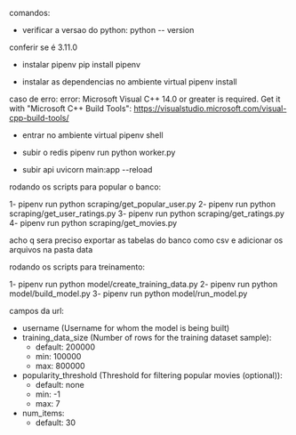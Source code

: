 comandos:

- verificar a versao do python:
python -- version 

conferir se é 3.11.0

- instalar pipenv
pip install pipenv

- instalar as dependencias no ambiente virtual
pipenv install

caso de erro:
error: Microsoft Visual C++ 14.0 or greater is required. Get it with "Microsoft C++ Build Tools": https://visualstudio.microsoft.com/visual-cpp-build-tools/

- entrar no ambiente virtual
pipenv shell

- subir o redis
pipenv run python worker.py

- subir api
uvicorn main:app --reload


rodando os scripts para popular o banco:

1- pipenv run python scraping/get_popular_user.py
2- pipenv run python scraping/get_user_ratings.py
3- pipenv run python scraping/get_ratings.py
4- pipenv run python scraping/get_movies.py 

acho q sera preciso exportar as tabelas do banco como csv e adicionar os arquivos na pasta data

rodando os scripts para treinamento:

1- pipenv run python model/create_training_data.py
2- pipenv run python model/build_model.py
3- pipenv run python model/run_model.py


campos da url:
- username (Username for whom the model is being built)
- training_data_size (Number of rows for the training dataset sample): 
    - default: 200000
    - min: 100000
    - max: 800000
- popularity_threshold (Threshold for filtering popular movies (optional)):
    - default: none
    - min: -1
    - max: 7
- num_items:
    - default: 30